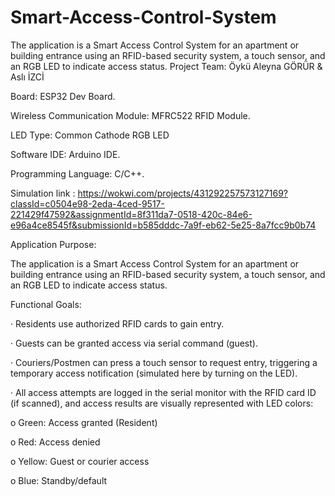# Smart-Access-Control-System
The application is a Smart Access Control System for an apartment or building entrance using an RFID-based security system, a touch sensor, and an RGB LED to indicate access status.
Project Team: Öykü Aleyna GÖRÜR & Aslı İZCİ

Board: ESP32 Dev Board.

Wireless Communication Module: MFRC522 RFID Module.

LED Type: Common Cathode RGB LED

Software IDE: Arduino IDE.

Programming Language: C/C++.

Simulation link : https://wokwi.com/projects/431292257573127169?classId=c0504e98-2eda-4ced-9517-221429f47592&assignmentId=8f311da7-0518-420c-84e6-e96a4ce8545f&submissionId=b585dddc-7a9f-eb62-5e25-8a7fcc9b0b74

Application Purpose:

The application is a Smart Access Control System for an apartment or building entrance using an RFID-based security system, a touch sensor, and an RGB LED to indicate access status.

Functional Goals:

· Residents use authorized RFID cards to gain entry.

· Guests can be granted access via serial command (guest).

· Couriers/Postmen can press a touch sensor to request entry, triggering a temporary access notification (simulated here by turning on the LED).

· All access attempts are logged in the serial monitor with the RFID card ID (if scanned), and access results are visually represented with LED colors:

o Green: Access granted (Resident)

o Red: Access denied

o Yellow: Guest or courier access

o Blue: Standby/default

